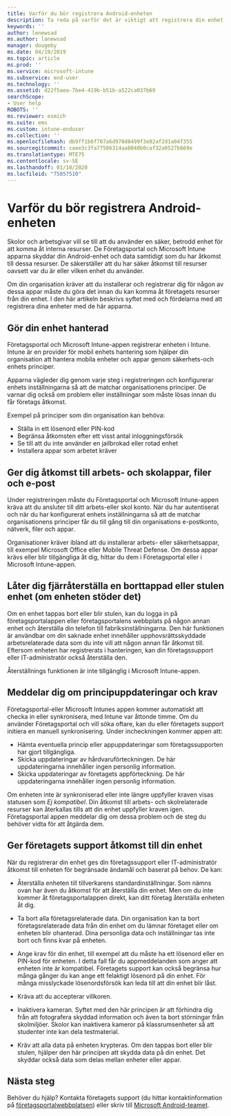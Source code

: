 ```yaml
---
title: Varför du bör registrera Android-enheten
description: Ta reda på varför det är viktigt att registrera din enhet i Intune
keywords: ''
author: lenewsad
ms.author: lanewsad
manager: dougeby
ms.date: 04/19/2019
ms.topic: article
ms.prod: ''
ms.service: microsoft-intune
ms.subservice: end-user
ms.technology: ''
ms.assetid: d22f5aea-7be4-419b-b51b-a522ca037b69
searchScope:
- User help
ROBOTS: ''
ms.reviewer: esmich
ms.suite: ems
ms.custom: intune-enduser
ms.collection: ''
ms.openlocfilehash: db9ff1b6f707a6d978d8499f3e82af2d1a04f355
ms.sourcegitcommit: caee3c3fa77586314aa8040b0caf32a0527b669e
ms.translationtype: MTE75
ms.contentlocale: sv-SE
ms.lasthandoff: 01/10/2020
ms.locfileid: "75857510"
---
```

# <a name="why-enroll-your-android-device"></a>Varför du bör registrera Android-enheten  

Skolor och arbetsgivar vill se till att du använder en säker, betrodd enhet för att komma åt interna resurser. De Företagsportal och Microsoft Intune apparna skyddar din Android-enhet och data samtidigt som du har åtkomst till dessa resurser. De säkerställer att du har säker åtkomst till resurser oavsett var du är eller vilken enhet du använder. 

Om din organisation kräver att du installerar och registrerar dig för någon av dessa appar måste du göra det innan du kan komma åt företagets resurser från din enhet. I den här artikeln beskrivs syftet med och fördelarna med att registrera dina enheter med de här apparna.  

## <a name="gets-your-device-managed"></a>Gör din enhet hanterad  
 Företagsportal och Microsoft Intune-appen registrerar enheten i Intune.  Intune är en provider för mobil enhets hantering som hjälper din organisation att hantera mobila enheter och appar genom säkerhets-och enhets principer. 

Apparna vägleder dig genom varje steg i registreringen och konfigurerar enhets inställningarna så att de matchar organisationens principer. De varnar dig också om problem eller inställningar som måste lösas innan du får företags åtkomst.  

Exempel på principer som din organisation kan behöva:  
* Ställa in ett lösenord eller PIN-kod
* Begränsa åtkomsten efter ett visst antal inloggningsförsök
* Se till att du inte använder en jailbrokad eller rotad enhet
* Installera appar som arbetet kräver  

## <a name="gives-you-access-to-work-and-school-apps-work-files-and-email"></a>Ger dig åtkomst till arbets- och skolappar, filer och e-post  
Under registreringen måste du Företagsportal och Microsoft Intune-appen kräva att du ansluter till ditt arbets-eller skol konto.  När du har autentiserat och när du har konfigurerat enhets inställningarna så att de matchar organisationens principer får du till gång till din organisations e-postkonto, nätverk, filer och appar.  

Organisationer kräver ibland att du installerar arbets- eller säkerhetsappar, till exempel Microsoft Office eller Mobile Threat Defense. Om dessa appar krävs eller blir tillgängliga åt dig, hittar du dem i Företagsportal eller i Microsoft Intune-appen.

## <a name="lets-you-remotely-reset-a-lost-or-stolen-device-if-device-supports-it"></a>Låter dig fjärråterställa en borttappad eller stulen enhet (om enheten stöder det)
Om en enhet tappas bort eller blir stulen, kan du logga in på företagsportalappen eller företagsportalens webbplats på någon annan enhet och återställa din telefon till fabriksinställningarna. Den här funktionen är användbar om din saknade enhet innehåller upphovsrättsskyddade arbetsrelaterade data som du inte vill att någon annan får åtkomst till. Eftersom enheten har registrerats i hanteringen, kan din företagssupport eller IT-administratör också återställa den.  

Återställnings funktionen är inte tillgänglig i Microsoft Intune-appen.  

## <a name="notifies-you-of-policy-updates-and-requirements"></a>Meddelar dig om principuppdateringar och krav
Företagsportal-eller Microsoft Intunes appen kommer automatiskt att checka in eller synkronisera, med Intune var åttonde timme. Om du använder Företagsportal och vill söka oftare, kan du eller företagets support initiera en manuell synkronisering. Under incheckningen kommer appen att:  

* Hämta eventuella princip eller appuppdateringar som företagssupporten har gjort tillgängliga.  
* Skicka uppdateringar av hårdvaruförteckningen. De här uppdateringarna innehåller ingen personlig information.  
* Skicka uppdateringar av företagets appförteckning. De här uppdateringarna innehåller ingen personlig information.  

Om enheten inte är synkroniserad eller inte längre uppfyller kraven visas statusen som *Ej kompatibel*. Din åtkomst till arbets- och skolrelaterade resurser kan återkallas tills att din enhet uppfyller kraven igen. Företagsportal appen meddelar dig om dessa problem och de steg du behöver vidta för att åtgärda dem.  


## <a name="permits-company-support-access-to-your-device"></a>Ger företagets support åtkomst till din enhet
När du registrerar din enhet ges din företagssupport eller IT-administratör åtkomst till enheten för begränsade ändamål och baserat på behov. De kan:  

* Återställa enheten till tillverkarens standardinställningar. Som nämns ovan har även du åtkomst för att återställa din enhet. Men om du inte kommer åt företagsportalappen direkt, kan ditt företag återställa enheten åt dig.  

* Ta bort alla företagsrelaterade data. Din organisation kan ta bort företagsrelaterade data från din enhet om du lämnar företaget eller om enheten blir ohanterad. Dina personliga data och inställningar tas inte bort och finns kvar på enheten.  

* Ange krav för din enhet, till exempel att du måste ha ett lösenord eller en PIN-kod för enheten. I detta fall får du appmeddelanden som anger att enheten inte är kompatibel. Företagets support kan också begränsa hur många gånger du kan ange ett felaktigt lösenord på din enhet. För många misslyckade lösenordsförsök kan leda till att din enhet blir låst.  

* Kräva att du accepterar villkoren.  

* Inaktivera kameran. Syftet med den här principen är att förhindra dig från att fotografera skyddad information och även ta bort störningar från skolmiljöer. Skolor kan inaktivera kameror på klassrumsenheter så att studenter inte kan dela testmaterial.  

* Kräv att alla data på enheten krypteras. Om den tappas bort eller blir stulen, hjälper den här principen att skydda data på din enhet. Det skyddar också data som delas mellan enheter eller appar. 

## <a name="next-steps"></a>Nästa steg  

Behöver du hjälp? Kontakta företagets support (du hittar kontaktinformation på [företagsportalwebbplatsen](https://go.microsoft.com/fwlink/?linkid=2010980)) eller skriv till <a href="mailto:wintunedroidfbk@microsoft.com?subject=I'm having trouble installing the Company Portal app on my Android device&body=Describe the issue you're experiencing here.">Microsoft Android-teamet</a>.
